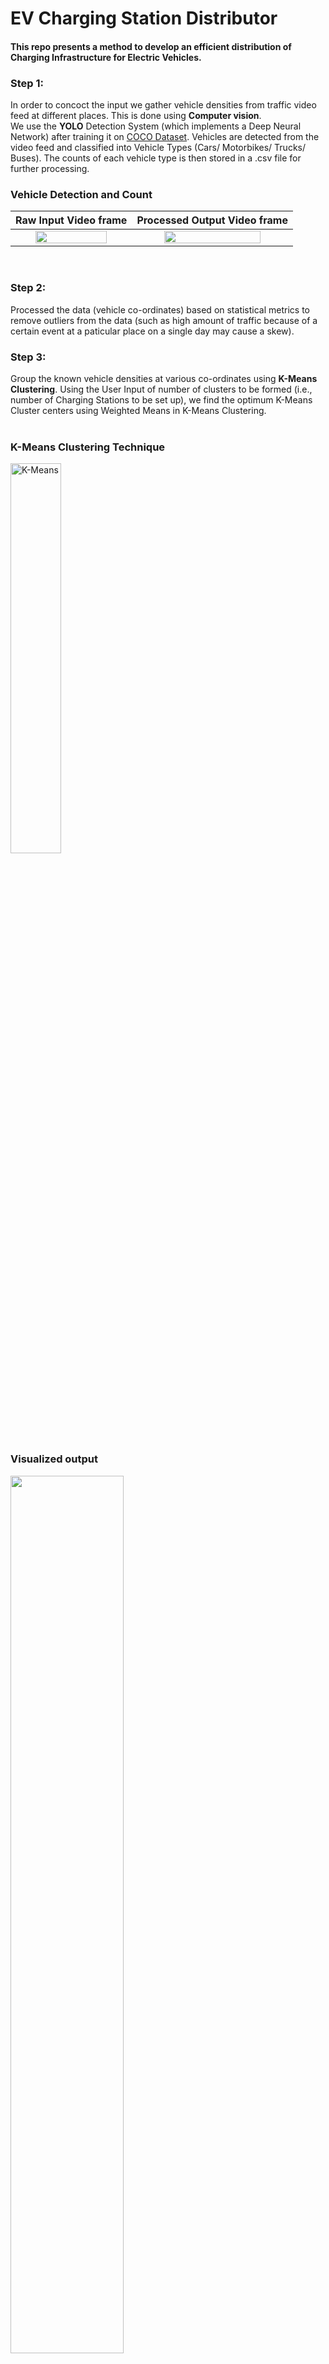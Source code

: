 # EV Charging Station Distributor
<h4>This repo presents a method to develop an efficient distribution of Charging Infrastructure for Electric Vehicles.</h4>

### Step 1:
In order to concoct the input we gather vehicle densities from traffic video feed at different places. This is done using <b>Computer vision</b>.<br>
We use the <b>YOLO</b> Detection System (which implements a Deep Neural Network) after training it on [COCO Dataset](https://cocodataset.org/#home). 
Vehicles are detected from the video feed and classified into Vehicle Types (Cars/ Motorbikes/ Trucks/ Buses). The counts of each vehicle type is then stored in a .csv file for further processing.


<h3>Vehicle Detection and Count</h3>

 Raw Input Video frame | Processed Output Video frame 
 :----------------:    |      :------------:         
 <img src="https://user-images.githubusercontent.com/89708853/206383441-dc409faf-0d31-48e6-a7e1-925a37e00e51.png" width=80% height=80%> | <img src="https://user-images.githubusercontent.com/89708853/177213841-9aac4ded-61f7-4549-9fee-059e4a6d091b.png" width=80% height=80%>

<br>

### Step 2:
Processed the data (vehicle co-ordinates) based on statistical metrics to remove outliers from the data (such as high amount of traffic because of a certain event at a paticular place on a single day may cause a skew).

### Step 3:
Group the known vehicle densities at various co-ordinates using <b>K-Means Clustering</b>. Using the User Input of number of clusters to be formed (i.e., number of Charging Stations to be set up), we find the optimum K-Means Cluster centers using Weighted Means in K-Means Clustering.<br><br>

<h3>K-Means Clustering Technique</h3>
<img src="https://static.javatpoint.com/tutorial/machine-learning/images/k-means-clustering-algorithm-in-machine-learning.png" alt="K-Means" width=40% height=40%>
<br>
<h3>Visualized output</h3>
<img src="https://user-images.githubusercontent.com/89708853/206381803-e4e0c2a6-f8e4-4c06-a042-64373376ecd8.png" width=60% height=60%>
